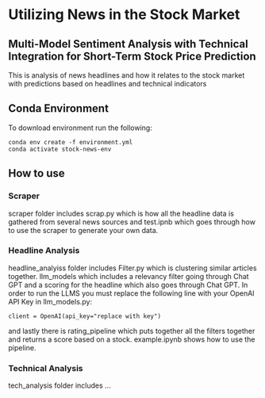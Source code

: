 # Utilizing News in the Stock Market
## Multi-Model Sentiment Analysis with Technical Integration for Short-Term Stock Price Prediction
This is analysis of news headlines and how it relates to the stock market with predictions based on headlines and technical indicators
## Conda Environment
To download environment run the following:
```
conda env create -f environment.yml
conda activate stock-news-env
```
## How to use
### Scraper
scraper folder includes scrap.py which is how all the headline data is gathered from several news sources and test.ipnb which goes through how to use the scraper to generate your own data. 

### Headline Analysis
headline_analyiss folder includes Filter.py which is clustering similar articles together. llm_models which includes a relevancy filter going through Chat GPT and a scoring for the headline which also goes through Chat GPT. In order to run the LLMS you must replace the following line with your OpenAI API Key in llm_models.py:
```
client = OpenAI(api_key="replace with key")
```
and lastly there is rating_pipeline which puts together all the filters together and returns a score based on a stock. example.ipynb shows how to use the pipeline.

### Technical Analysis
tech_analysis folder includes ...
